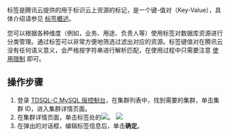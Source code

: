 
标签是腾讯云提供的用于标识云上资源的标记，是一个键-值对（Key-Value），具体介绍请参见 [标签概述](https://cloud.tencent.com/document/product/651/13334)。

您可以根据各种维度（例如，业务、用途、负责人等）使用标签对数据库资源进行分类管理。通过标签可以非常方便地筛选过滤出对应的资源。标签键值对在腾讯云没有任何语义意义，会严格按字符串进行解析匹配，在使用过程中只需要注意 [使用限制](https://cloud.tencent.com/document/product/651/13354) 即可。

## 操作步骤
1. 登录 [TDSQL-C MySQL 版控制台](https://console.cloud.tencent.com/cynosdb)，在集群列表中，找到需要的集群，单击集群 ID，进入集群详情页面。
2. 在集群详情页面，单击标签处的![](https://main.qcloudimg.com/raw/cf9bbcfaea10f0316bddd967cb6e8ffc.png)。
![](https://main.qcloudimg.com/raw/e11dd735083b566ce723415fffd8d1b3.png)
2. 在弹出的对话框，编辑标签信息后，单击**确定**。


